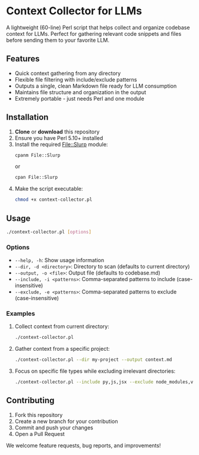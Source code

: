# Context Collector for LLMs

A lightweight (60-line) Perl script that helps collect and organize codebase context for LLMs. Perfect for gathering relevant code snippets and files before sending them to your favorite LLM.

## Features
- Quick context gathering from any directory
- Flexible file filtering with include/exclude patterns
- Outputs a single, clean Markdown file ready for LLM consumption
- Maintains file structure and organization in the output
- Extremely portable - just needs Perl and one module

## Installation

1. **Clone** or **download** this repository
2. Ensure you have Perl 5.10+ installed
3. Install the required [File::Slurp](https://metacpan.org/pod/File::Slurp) module:
   ```bash
   cpanm File::Slurp
   ```
   or
   ```bash
   cpan File::Slurp
   ```
4. Make the script executable:
   ```bash
   chmod +x context-collector.pl
   ```

## Usage

```bash
./context-collector.pl [options]
```

### Options
- `--help, -h`: Show usage information
- `--dir, -d <directory>`: Directory to scan (defaults to current directory)
- `--output, -o <file>`: Output file (defaults to codebase.md)
- `--include, -i <patterns>`: Comma-separated patterns to include (case-insensitive)
- `--exclude, -e <patterns>`: Comma-separated patterns to exclude (case-insensitive)

### Examples
1. Collect context from current directory:
   ```bash
   ./context-collector.pl
   ```

2. Gather context from a specific project:
   ```bash
   ./context-collector.pl --dir my-project --output context.md
   ```

3. Focus on specific file types while excluding irrelevant directories:
   ```bash
   ./context-collector.pl --include py,js,jsx --exclude node_modules,venv
   ```

## Contributing
1. Fork this repository
2. Create a new branch for your contribution
3. Commit and push your changes
4. Open a Pull Request

We welcome feature requests, bug reports, and improvements!